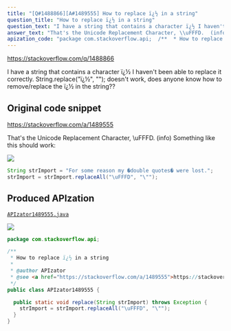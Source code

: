 ```yaml
---
title: "[Q#1488866][A#1489555] How to replace ï¿½ in a string"
question_title: "How to replace ï¿½ in a string"
question_text: "I have a string that contains a character ï¿½ I haven't been able to replace it correctly. String.replace(\"ï¿½\", \"\"); doesn't work, does anyone know how to remove/replace the ï¿½ in the string??"
answer_text: "That's the Unicode Replacement Character, \\uFFFD.  (info) Something like this should work:"
apization_code: "package com.stackoverflow.api;  /**  * How to replace ï¿½ in a string  *  * @author APIzator  * @see <a href=\"https://stackoverflow.com/a/1489555\">https://stackoverflow.com/a/1489555</a>  */ public class APIzator1489555 {    public static void replace(String strImport) throws Exception {     strImport = strImport.replaceAll(\"\\uFFFD\", \"\\\"\");   } }"
---
```


https://stackoverflow.com/q/1488866

I have a string that contains a character ï¿½ I haven&#x27;t been able to replace it correctly.
String.replace(&quot;ï¿½&quot;, &quot;&quot;);
doesn&#x27;t work, does anyone know how to remove/replace the ï¿½ in the string??



## Original code snippet

https://stackoverflow.com/a/1489555

That&#x27;s the Unicode Replacement Character, \uFFFD.  (info)
Something like this should work:

<div class="code-logo"><img src="/stackoverflow.png" /></div>

```java
String strImport = "For some reason my �double quotes� were lost.";
strImport = strImport.replaceAll("\uFFFD", "\"");
```

## Produced APIzation

[`APIzator1489555.java`](https://github.com/pasqualesalza/apization/raw/main/data/search/APIzator1489555.java)

<div class="code-logo"><img src="/apizator.png" /></div>

```java
package com.stackoverflow.api;

/**
 * How to replace ï¿½ in a string
 *
 * @author APIzator
 * @see <a href="https://stackoverflow.com/a/1489555">https://stackoverflow.com/a/1489555</a>
 */
public class APIzator1489555 {

  public static void replace(String strImport) throws Exception {
    strImport = strImport.replaceAll("\uFFFD", "\"");
  }
}

```